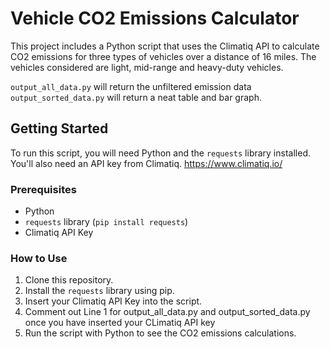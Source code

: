 # Vehicle CO2 Emissions Calculator

This project includes a Python script that uses the Climatiq API to calculate CO2 emissions for three types of vehicles over a distance of 16 miles. The vehicles considered are light, mid-range and heavy-duty vehicles.

`output_all_data.py` will return the unfiltered emission data
`output_sorted_data.py` will return a neat table and bar graph. 

## Getting Started

To run this script, you will need Python and the `requests` library installed. You'll also need an API key from Climatiq. https://www.climatiq.io/

### Prerequisites

- Python
- `requests` library (`pip install requests`)
- Climatiq API Key

### How to Use

1. Clone this repository.
2. Install the `requests` library using pip.
3. Insert your Climatiq API Key into the script.
4. Comment out Line 1 for output_all_data.py and output_sorted_data.py once you have inserted your CLimatiq API key
4. Run the script with Python to see the CO2 emissions calculations.
